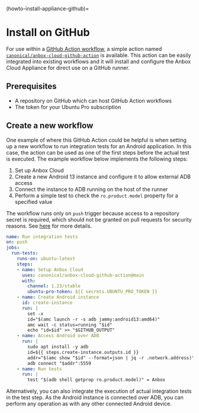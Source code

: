 (howto-install-appliance-github)=
# Install on GitHub

For use within a [GitHub Action workflow](https://github.com/features/actions), a simple action named [`canonical/anbox-cloud-github-action`](https://github.com/canonical/anbox-cloud-github-action) is available. This action can be easily integrated into existing workflows and it will install and configure the Anbox Cloud Appliance for direct use on a GitHub runner.

## Prerequisites

* A repository on GitHub which can host GitHub Action workflows
* The token for your Ubuntu Pro subscription

## Create a new workflow

One example of where this GitHub Action could be helpful is when setting up a new workflow to run integration tests for an Android application. In this case, the action can be used as one of the first steps before the actual test is executed. The example workflow below implements the following steps:

1. Set up Anbox Cloud
2. Create a new Android 13 instance and configure it to allow external ADB access
3. Connect the instance to ADB running on the host of the runner
4. Perform a simple test to check the `ro.product.model` property for a specified value

The workflow runs only on `push` trigger because access to a repository secret is required, which should not be granted on pull requests for security reasons. See [here](https://securitylab.github.com/resources/github-actions-preventing-pwn-requests/) for more details.

```yaml
name: Run integration tests
on: push
jobs:
  run-tests:
    runs-on: ubuntu-latest
    steps:
    - name: Setup Anbox Cloud
      uses: canonical/anbox-cloud-github-action@main
      with:
        channel: 1.23/stable
        ubuntu-pro-token: ${{ secrets.UBUNTU_PRO_TOKEN }}
    - name: Create Android instance
      id: create-instance
      run: |
        set -x
        id="$(amc launch -r -s adb jammy:android13:amd64)"
        amc wait -c status=running "$id"
        echo "id=$id" >> "$GITHUB_OUTPUT"
    - name: Access Android over ADB
      run: |
        sudo apt install -y adb
        id=${{ steps.create-instance.outputs.id }}
        addr="$(amc show "$id" --format=json | jq -r .network.address)"
        adb connect "$addr":5559
    - name: Run tests
      run: |
        test "$(adb shell getprop ro.product.model)" = Anbox
```

Alternatively, you can also integrate the execution of actual integration tests in the test step. As the Android instance is connected over ADB, you can perform any operation as with any other connected Android device.
